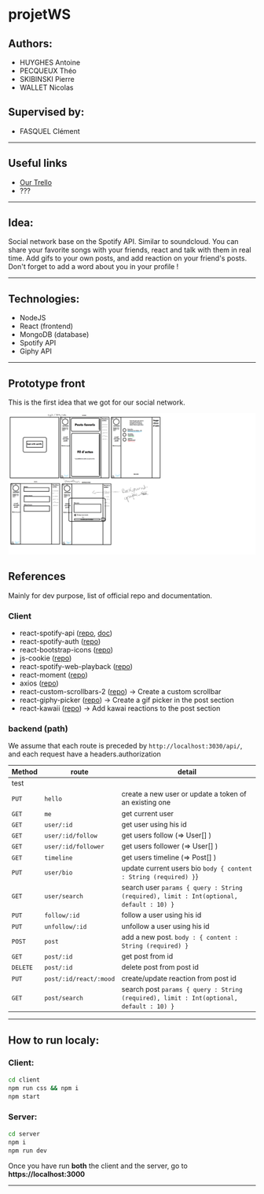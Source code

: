 # projetWS

## Authors:

-   HUYGHES Antoine
-   PECQUEUX Théo
-   SKIBINSKI Pierre
-   WALLET Nicolas

## Supervised by:

-   FASQUEL Clément

---

## Useful links

-   [Our Trello](https://trello.com/b/4eynBCyz)
-   ???

---

## Idea:

Social network base on the Spotify API. Similar to soundcloud.
You can share your favorite songs with your friends, react and talk with them in real time. Add gifs to your own posts, and add reaction on your friend's posts.
Don't forget to add a word about you in your profile ! 

---

## Technologies:

-   NodeJS
-   React (frontend)
-   MongoDB (database)
-   Spotify API
-   Giphy API 

---

## Prototype front

This is the first idea that we got for our social network. 

![1st idea](img/prototype.png)

## References

Mainly for dev purpose, list of official repo and documentation.

### Client

-   react-spotify-api ([repo](https://github.com/idanlo/react-spotify-api#readme), [doc](https://idanlo.github.io/react-spotify-api/))
-   react-spotify-auth ([repo](https://github.com/kevin51jiang/react-spotify-auth#readme))
-   react-bootstrap-icons ([repo](https://github.com/ismamz/react-bootstrap-icons#readme))
-   js-cookie ([repo](https://github.com/js-cookie/js-cookie#readme))
-   react-spotify-web-playback ([repo](https://github.com/gilbarbara/react-spotify-web-playback#readme))
-   react-moment ([repo](https://github.com/headzoo/react-moment#readme))
-   axios ([repo](https://github.com/axios/axios#readme))
-   react-custom-scrollbars-2  ([repo](https://github.com/RobPethick/react-custom-scrollbars-2/tree/master/docs)) -> Create a custom scrollbar
-   react-giphy-picker ([repo](https://github.com/progresso-group/react-giphy-picker)) -> Create a gif picker in the post section
-   react-kawaii ([repo](https://github.com/miukimiu/react-kawaii)) -> Add kawai reactions to the post section

### backend (path)

We assume that each route is preceded by `http://localhost:3030/api/`, and each request have a headers.authorization

| Method   | route                  | detail                                                                                  |
| -------- | ---------------------- | --------------------------------------------------------------------------------------- |
| test     |
| `PUT`    | `hello`                | create a new user or update a token of an existing one                                  |
| `GET`    | `me`                   | get current user                                                                        |
| `GET`    | `user/:id`             | get user using his id                                                                   |
| `GET`    | `user/:id/follow`      | get users follow (=> User[] )                                                           |
| `GET`    | `user/:id/follower`    | get users follower (=> User[] )                                                         |
| `GET`    | `timeline`             | get users timeline (=> Post[] )                                                         |
| `PUT`    | `user/bio`             | update current users bio `body { content : String (required) }`}                        |
| `GET`    | `user/search`          | search user `params { query : String (required), limit : Int(optional, default : 10) }` |
| `PUT`    | `follow/:id`           | follow a user using his id                                                              |
| `PUT`    | `unfollow/:id`         | unfollow a user using his id                                                            |
| `POST`   | `post`                 | add a new post. `body : { content : String (required) } `                               |
| `GET`    | `post/:id`             | get post from id                                                                        |
| `DELETE` | `post/:id`             | delete post from post id                                                                |
| `PUT`    | `post/:id/react/:mood` | create/update reaction from post id                                                     |
| `GET`    | `post/search`          | search post `params { query : String (required), limit : Int(optional, default : 10) }` |

--- 
## How to run localy:

### Client:
```sh
cd client
npm run css && npm i
npm start
```

### Server:
```sh
cd server
npm i
npm run dev
```

Once you have run **both** the client and the server, go to **https://localhost:3000**

---